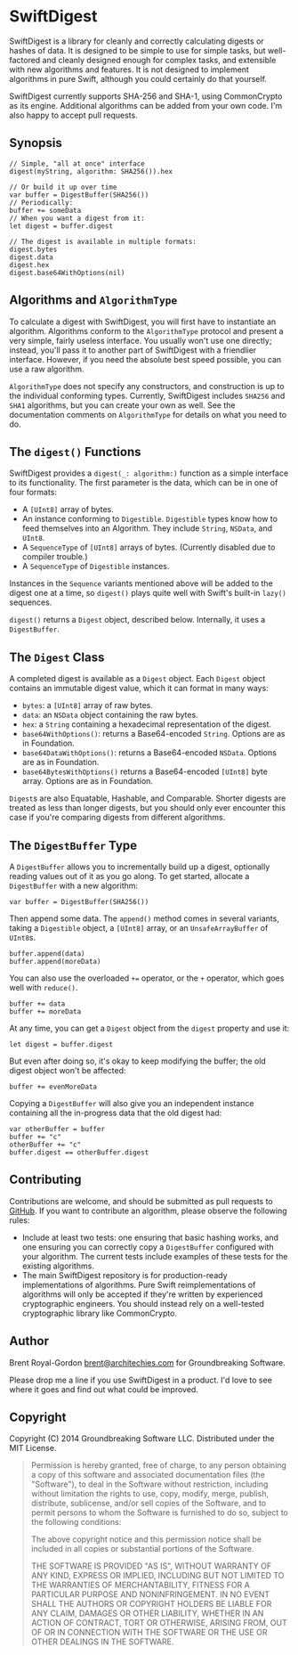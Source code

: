 SwiftDigest
========

SwiftDigest is a library for cleanly and correctly calculating digests or hashes of 
data. It is designed to be simple to use for simple tasks, but well-factored and 
cleanly designed enough for complex tasks, and extensible with new algorithms and 
features. It is not designed to implement algorithms in pure Swift, although you 
could certainly do that yourself.

SwiftDigest currently supports SHA-256 and SHA-1, using CommonCrypto as its 
engine. Additional algorithms can be added from your own code. I'm also happy to 
accept pull requests.

Synopsis
------

    // Simple, "all at once" interface
    digest(myString, algorithm: SHA256()).hex
    
    // Or build it up over time
    var buffer = DigestBuffer(SHA256())
    // Periodically:
    buffer += someData
    // When you want a digest from it:
    let digest = buffer.digest
    
    // The digest is available in multiple formats:
    digest.bytes
    digest.data
    digest.hex
    digest.base64WithOptions(nil)

Algorithms and `AlgorithmType`
-----------------------

To calculate a digest with SwiftDigest, you will first have to instantiate an 
algorithm. Algorithms conform to the `AlgorithmType` protocol and present a 
very simple, fairly useless interface. You usually won't use one directly; 
instead, you'll pass it to another part of SwiftDigest with a friendlier 
interface. However, if you need the absolute best speed possible, you can 
use a raw algorithm.

`AlgorithmType` does not specify any constructors, and construction is up to 
the individual conforming types. Currently, SwiftDigest includes `SHA256` and 
`SHA1` algorithms, but you can create your own as well. See the documentation 
comments on `AlgorithmType` for details on what you need to do.

The `digest()` Functions
------------------

SwiftDigest provides a `digest(_: algorithm:)` function as a simple interface 
to its functionality. The first parameter is the data, which can be in one of four 
formats:

* A `[UInt8]` array of bytes.
* An instance conforming to `Digestible`. `Digestible` types know how to feed 
  themselves into an Algorithm. They include `String`, `NSData`, and `UInt8`.
* A `SequenceType` of `[UInt8]` arrays of bytes. (Currently disabled due to 
  compiler trouble.)
* A `SequenceType` of `Digestible` instances.

Instances in the `Sequence` variants mentioned above will be added to the digest 
one at a time, so `digest()` plays quite well with Swift's built-in `lazy()` 
sequences.

`digest()` returns a `Digest` object, described below. Internally, it uses a 
`DigestBuffer`.

The `Digest` Class
--------------

A completed digest is available as a `Digest` object. Each `Digest` object 
contains an immutable digest value, which it can format in many ways:

* `bytes`: a `[UInt8]` array of raw bytes.
* `data`: an `NSData` object containing the raw bytes.
* `hex`: a `String` containing a hexadecimal representation of the digest.
* `base64WithOptions()`: returns a Base64-encoded `String`. Options are as 
  in Foundation.
* `base64DataWithOptions()`: returns a Base64-encoded `NSData`. Options
  are as in Foundation.
* `base64BytesWithOptions()` returns a Base64-encoded `[UInt8]` byte array.
  Options are as in Foundation.

`Digest`s are also Equatable, Hashable, and Comparable. Shorter digests are 
treated as less than longer digests, but you should only ever encounter this 
case if you're comparing digests from different algorithms.

The `DigestBuffer` Type
-----------------

A `DigestBuffer` allows you to incrementally build up a digest, optionally 
reading values out of it as you go along. To get started, allocate a 
`DigestBuffer` with a new algorithm:

    var buffer = DigestBuffer(SHA256())

Then append some data. The `append()` method comes in several variants, 
taking a `Digestible` object, a `[UInt8]` array, or an `UnsafeArrayBuffer`
of `UInt8`s.

    buffer.append(data)
    buffer.append(moreData)

You can also use the overloaded `+=` operator, or the `+` operator, which 
goes well with `reduce()`.

    buffer += data
    buffer += moreData

At any time, you can get a `Digest` object from the `digest` property and 
use it:

    let digest = buffer.digest

But even after doing so, it's okay to keep modifying the buffer; the old 
digest object won't be affected:

    buffer += evenMoreData

Copying a `DigestBuffer` will also give you an independent instance 
containing all the in-progress data that the old digest had:

    var otherBuffer = buffer
    buffer += "c"
    otherBuffer += "c"
    buffer.digest == otherBuffer.digest

Contributing
---------

Contributions are welcome, and should be submitted as pull requests to 
[GitHub](https://github.com/brentdax/SwiftDigest). If you want to contribute 
an algorithm, please observe the following rules:

* Include at least two tests: one ensuring that basic hashing works, and one 
  ensuring you can correctly copy a `DigestBuffer` configured with your 
  algorithm. The current tests include examples of these tests for the existing 
  algorithms.
* The main SwiftDigest repository is for production-ready implementations of 
  algorithms. Pure Swift reimplementations of algorithms will only be accepted 
  if they're written by experienced cryptographic engineers. You should instead 
  rely on a well-tested cryptographic library like CommonCrypto.

Author
-----

Brent Royal-Gordon <brent@architechies.com> for Groundbreaking Software.

Please drop me a line if you use SwiftDigest in a product. I'd love to see where 
it goes and find out what could be improved.

Copyright
-------

Copyright (C) 2014 Groundbreaking Software LLC. Distributed under the MIT 
License.

> Permission is hereby granted, free of charge, to any person obtaining a copy 
> of this software and associated documentation files (the "Software"), to deal 
> in the Software without restriction, including without limitation the rights to 
> use, copy, modify, merge, publish, distribute, sublicense, and/or sell copies 
> of the Software, and to permit persons to whom the Software is furnished to do 
> so, subject to the following conditions:
> 
> The above copyright notice and this permission notice shall be included in all 
> copies or substantial portions of the Software.
> 
> THE SOFTWARE IS PROVIDED "AS IS", WITHOUT WARRANTY OF ANY KIND, EXPRESS 
> OR IMPLIED, INCLUDING BUT NOT LIMITED TO THE WARRANTIES OF MERCHANTABILITY, 
> FITNESS FOR A PARTICULAR PURPOSE AND NONINFRINGEMENT. IN NO EVENT SHALL THE 
> AUTHORS OR COPYRIGHT HOLDERS BE LIABLE FOR ANY CLAIM, DAMAGES OR OTHER 
> LIABILITY, WHETHER IN AN ACTION OF CONTRACT, TORT OR OTHERWISE, ARISING 
> FROM, OUT OF OR IN CONNECTION WITH THE SOFTWARE OR THE USE OR OTHER DEALINGS 
> IN THE SOFTWARE.


